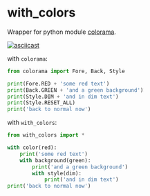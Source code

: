 # with_colors

Wrapper for python module [colorama](https://github.com/tartley/colorama).

[![asciicast](https://asciinema.org/a/5UD39ksCY5F8WaxCi05uby19u.svg)](https://asciinema.org/a/5UD39ksCY5F8WaxCi05uby19u)

with `colorama`:

```python
from colorama import Fore, Back, Style

print(Fore.RED + 'some red text')
print(Back.GREEN + 'and a green background')
print(Style.DIM + 'and in dim text')
print(Style.RESET_ALL)
print('back to normal now')
```

with `with_colors`:

```python
from with_colors import *

with color(red):
    print('some red text')
    with background(green):
        print('and a green background')
        with style(dim):
            print('and in dim text')
print('back to normal now')
```
